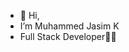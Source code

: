- 👋 Hi,
- I’m Muhammed Jasim K
- Full Stack Developer🧑‍💻

<!---
muhammed-jasim/muhammed-jasim is a ✨ special ✨ repository because its `README.md` (this file) appears on your GitHub profile.
You can click the Preview link to take a look at your changes.
--->
